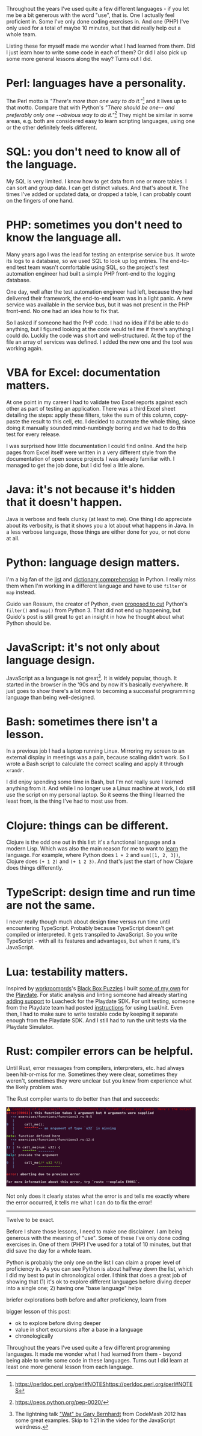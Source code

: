 <!--
.. title: A lesson from every language I've used
.. slug: a-lesson-from-every-programming-language-ive-used
.. date: 2023-12-28
.. tags: programming, python, clojure
.. category: programming & test automation
.. link: 
.. description: 
.. type: text
-->

Throughout the years I've used quite a few different languages - if you let me be a bit generous with the word "use", that is. One I actually feel proficient in. Some I've only done coding exercises in. And one (PHP) I've only used for a total of maybe 10 minutes, but that did really help out a whole team.

Listing these for myself made me wonder what I had learned from them. Did I just learn how to write some code in each of them? Or did I also pick up some more general lessons along the way? Turns out I did.


# Perl: languages have a personality.
The Perl motto is *"There's more than one way to do it."*[^1] and it lives up to that motto. Compare that with Python's *"There should be one-- and preferably only one --obvious way to do it."*[^2] They might be similar in some areas, e.g. both are considered easy to learn scripting languages, using one or the other definitely feels different.

[^1]: https://perldoc.perl.org/perl#NOTEShttps://perldoc.perl.org/perl#NOTES
[^2]: https://peps.python.org/pep-0020/

<!-- TEASER_END -->

# SQL: you don't need to know all of the language.
My SQL is very limited. I know how to get data from one or more tables. I can sort and group data. I can get distinct values. And that's about it. The times I've added or updated data, or dropped a table, I can probably count on the fingers of one hand.


# PHP: sometimes you don't need to know the language all.
Many years ago I was the lead for testing an enterprise service bus. It wrote its logs to a database, so we used SQL to look up log entries. The end-to-end test team wasn't comfortable using SQL, so the project's test automation engineer had built a simple PHP front-end to the logging database.

One day, well after the test automation engineer had left, because they had delivered their framework, the end-to-end team was in a light panic. A new service was available in the service bus, but it was not present in the PHP front-end. No one had an idea how to fix that.

So I asked if someone had the PHP code. I had no idea if I'd be able to do anything, but I figured looking at the code would tell me if there's anything I could do. Luckily the code was short and well-structured. At the top of the file an array of services was defined. I added the new one and the tool was working again.


# VBA for Excel: documentation matters.
At one point in my career I had to validate two Excel reports against each other as part of testing an application. There was a third Excel sheet detailing the steps: apply these filters, take the sum of this column, copy-paste the result to this cell, etc. I decided to automate the whole thing, since doing it manually sounded mind-numbingly boring and we had to do this test for every release.

I was surprised how little documentation I could find online. And the help pages from Excel itself were written in a very different style from the documentation of open source projects I was already familiar with. I managed to get the job done, but I did feel a little alone.


# Java: it's not because it's hidden that it doesn't happen.
Java is verbose and feels clunky (at least to me). One thing I do appreciate about its verbosity, is that it shows you a lot about what happens in Java. In a less verbose language, those things are either done for you, or not done at all.


# Python: language design matters.
I'm a big fan of the [list](https://realpython.com/list-comprehension-python/) and [dictionary comprehension](https://realpython.com/iterate-through-dictionary-python/#iterating-through-dictionaries-comprehension-examples) in Python. I really miss them when I'm working in a different language and have to use `filter` or `map` instead.

Guido van Rossum, the creator of Python, even [proposed to cut](https://www.artima.com/weblogs/viewpost.jsp?thread=98196) Python's `filter()` and `map()` from Python 3. That did not end up happening, but Guido's post is still great to get an insight in how he thought about what Python should be.


# JavaScript: it's not only about language design.
JavaScript as a language is not great[^3]. It is widely popular, though. It started in the browser in the '90s and by now it's basically everywhere. It just goes to show there's a lot more to becoming a successful programming language than being well-designed.

[^3]: The lightning talk ["Wat" by Gary Bernhardt](https://www.destroyallsoftware.com/talks/wat) from CodeMash 2012 has some great examples. Skip to 1:21 in the video for the JavaScript weirdness.


# Bash: sometimes there isn't a lesson.
In a previous job I had a laptop running Linux. Mirroring my screen to an external display in meetings was a pain, because scaling didn't work. So I wrote a Bash script to calculate the correct scaling and apply it through `xrandr`.

I did enjoy spending some time in Bash, but I'm not really sure I learned anything from it. And while I no longer use a Linux machine at work, I do still use the script on my personal laptop. So it seems the thing I learned the least from, is the thing I've had to most use from.


# Clojure: things can be different.
Clojure is the odd one out in this list: it's a functional language and a modern Lisp. Which was also the main reason for me to want to [learn](link://slug/learning-clojure) the language. For example, where Python does `1 + 2` and `sum([1, 2, 3])`, Clojure does `(+ 1 2)` and `(+ 1 2 3)`. And that's just the start of how Clojure does things differently.


# TypeScript: design time and run time are not the same.
I never really though much about design time versus run time until encountering TypeScript. Probably because TypeScript doesn't get compiled or interpreted. It gets transpiled to JavaScript. So you write TypeScript - with all its features and advantages, but when it runs, it's JavaScript.


# Lua: testability matters.
Inspired by [workroomprds](https://www.workroom-productions.com/)'s [Black Box Puzzles](http://blackboxpuzzles.workroomprds.com/) I built [some of my own](https://github.com/j19sch/playdate-blackbox-puzzles) for the [Playdate](https://play.date/). For static analysis and linting someone had already starting [adding support](https://devforum.play.date/t/playdate-sdk-support-for-luacheck/6887) to Luacheck for the Playdate SDK. For unit testing, someone from the Playdate team had posted [instructions](https://devforum.play.date/t/unit-testing-game-lib/2083/2) for using LuaUnit. Even then, I had to make sure to write testable code by keeping it separate enough from the Playdate SDK. And I still had to run the unit tests via the Playdate Simulator.


# Rust: compiler errors can be helpful.
Until Rust, error messages from compilers, interpreters, etc. had always been hit-or-miss for me. Sometimes they were clear, sometimes they weren't, sometimes they were unclear but you knew from experience what the likely problem was.

The Rust compiler wants to do better than that and succeeds:

![screenshot of an error from the Rust compiler, which shows clearly where the error happened, how to fix the error, and what command to run to get more information about the type of error](/images/2023/lessons-languages/rust-compiler-error.png)

Not only does it clearly states what the error is and tells me exactly where the error occurred, it tells me what I can do to fix the error!

---

Twelve to be exact. 

Before I share those lessons, I need to make one disclaimer. I am being generous with the meaning of "use". Some of these I've only done coding exercises in. One of them (PHP) I've used for a total of 10 minutes, but that did save the day for a whole team.

Python is probably the only one on the list I can claim a proper level of proficiency in. As you can see Python is about halfway down the list, which I did my best to put in chronological order. I think that does a great job of showing that (1) it's ok to explore different languages before diving deeper into a single one; 2) having one "base language" helps

briefer explorations both before and after proficiency, learn from

bigger lesson of this post:
- ok to explore before diving deeper
- value in short excursions after a base in a language
- chronologically

Throughout the years I've used quite a few different programming languages. It made me wonder what I had learned from them - beyond being able to write some code in these languages. Turns out I did learn at least one more general lesson from each language.
